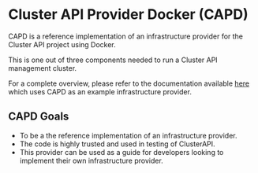 # Cluster API Provider Docker (CAPD)

CAPD is a reference implementation of an infrastructure provider for the Cluster API project using Docker.

This is one out of three components needed to run a Cluster API management cluster.

For a complete overview, please refer to the documentation available [here](https://github.com/kubernetes-sigs/cluster-api-bootstrap-provider-kubeadm#cluster-api-bootstrap-provider-kubeadm) which uses CAPD as an example infrastructure provider.

## CAPD Goals

* To be a the reference implementation of an infrastructure provider.
* The code is highly trusted and used in testing of ClusterAPI.
* This provider can be used as a guide for developers looking to implement their own infrastructure provider.

